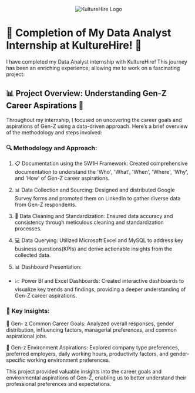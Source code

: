 <p align="center">
  <img src="https://kadhir7902.ongraphy.com/logo.png?v=5" alt="KultureHire Logo" style="max-width:100%;">
</p>

# 🚀  Completion of My Data Analyst Internship at KultureHire! 🎉

 I have completed my Data Analyst internship with KultureHire! This journey has been an enriching experience, allowing me to work on a fascinating project: 

## 📊 Project Overview: Understanding Gen-Z Career Aspirations 🌟

Throughout my internship, I focused on uncovering the career goals and aspirations of Gen-Z using a data-driven approach. Here’s a brief overview of the methodology and steps involved:

### 🔍 Methodology and Approach:
 1. 📋 Documentation using the 5W1H Framework: Created comprehensive documentation to understand the 'Who', 'What', 'When', 'Where', 'Why', and 'How' of Gen-Z career aspirations.
 2. 📊 Data Collection and Sourcing: Designed and distributed Google Survey forms and promoted them on LinkedIn to gather diverse data from Gen-Z respondents.
 3. 🧹 Data Cleaning and Standardization: Ensured data accuracy and consistency through meticulous cleaning and standardization processes.
 4. 💻 Data Querying: Utilized Microsoft Excel and MySQL to address key business questions(KPIs) and derive actionable insights from the collected data.

 5. 📊 Dashboard Presentation:
 - 📈 Power BI and Excel Dashboards: Created interactive dashboards to visualize key trends and findings, providing a deeper understanding of Gen-Z career aspirations.
 ### 🌟 Key Insights:
  🎯 Gen- z Common Career Goals: Analyzed overall responses, gender distribution, influencing factors, managerial preferences, and common aspirational jobs.
  
 🏢 Gen-z Environment Aspirations: Explored company type preferences, preferred employers, daily working hours, productivity factors, and gender-specific working environment preferences.

This project provided valuable insights into the career goals and environmental aspirations of Gen-Z, enabling us to better understand their professional preferences and expectations.

